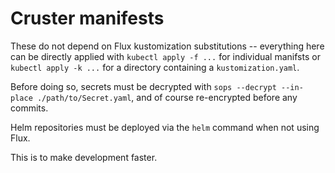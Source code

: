 # Cruster manifests

These do not depend on Flux kustomization substitutions --
everything here can be directly applied with `kubectl apply -f ...` for individual manifsts
or `kubectl apply -k ...` for a directory containing a `kustomization.yaml`.

Before doing so, secrets must be decrypted with `sops --decrypt --in-place ./path/to/Secret.yaml`,
and of course re-encrypted before any commits.

Helm repositories must be deployed via the `helm` command when not using Flux.

This is to make development faster.
